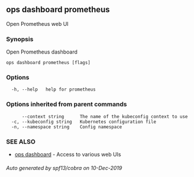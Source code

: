 ## ops dashboard prometheus

Open Prometheus web UI

### Synopsis

Open Prometheus dashboard

```
ops dashboard prometheus [flags]
```

### Options

```
  -h, --help   help for prometheus
```

### Options inherited from parent commands

```
      --context string      The name of the kubeconfig context to use
  -c, --kubeconfig string   Kubernetes configuration file
  -n, --namespace string    Config namespace
```

### SEE ALSO

* [ops dashboard](ops_dashboard.md)	 - Access to various web UIs

###### Auto generated by spf13/cobra on 10-Dec-2019
